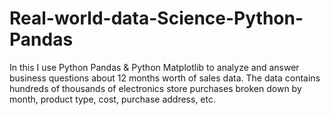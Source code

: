 # Real-world-data-Science-Python-Pandas
In this I use Python Pandas &amp; Python Matplotlib to analyze and answer business questions about 12 months worth of sales data. The data contains hundreds of thousands of electronics store purchases broken down by month, product type, cost, purchase address, etc. 
